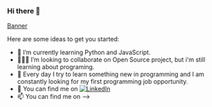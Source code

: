 ### Hi there 👋
[Banner](file:///C:/Users/Mati/Desktop/banner-github.png)

Here are some ideas to get you started:

- 🌱 I’m currently learning Python and JavaScript.
- 👨🏻‍🎓 I’m looking to collaborate on Open Source project, but i'm still learning about programing.
- 👯 Every day I try to learn something new in programming and I am constantly looking for my first programming job opportunity.
- 🤔 You can find me on [![LinkedIn](https://img.shields.io/badge/LinkedIn-PROFILE_URL-blue)](www.linkedin.com/in/matias-gutierrez-7b4457198)
- 📫 You can find me on
-->
